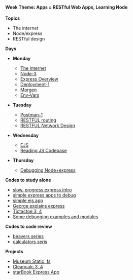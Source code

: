 <h4 class="weektheme">Week Theme: Apps = RESTful Web Apps, Learning Node</h4>  
  
**Topics**  
  * The internet  
  * Node/express  
  * RESTful design  
  
**Days**   
  * **Monday**  
    * [The Internet](https://github.com/jankeLearning/content-md/blob/master/dev-knowledge/05-the-internet.md)  
    * [Node-3](https://github.com/jankeLearning/content-md/blob/master/node%2Bexpress/05-node-3.md)  
    * [Express Overview](https://github.com/jankeLearning/content-md/blob/master/node%2Bexpress/05-express-overview.md)  
    * [Deployment-1](https://github.com/jankeLearning/content-md/blob/master/dev-knowledge/05-deployment-1.md)  
    * [Morgen](https://github.com/jankeLearning/content-md/blob/master/npm-modules/05-morgan.md)  
    * [Env-Vars](https://github.com/jankeLearning/content-md/blob/master/node%2Bexpress/05-env-vars.md) 
      
  * **Tuesday** 
    * [Postman-1](https://github.com/jankeLearning/content-md/blob/master/tools/05-postman-1.md)  
    * [RESTFUL routing](https://github.com/jankeLearning/content-md/blob/master/app-design/05-RESTFUL-routing.md)  
    * [RESTFUL Network Design](https://github.com/jankeLearning/content-md/blob/master/dev-knowledge/05-RESTFUL-network-design.md)

  * **Wednesday**  
    * [EJS](https://github.com/jankeLearning/content-md/blob/master/npm-modules/05-ejs.md) 
    * [Reading JS Codebase](https://www.badgerbadgerbadger.com)

  * **Thursday**  
    * [Debugging Node+express](https://github.com/jankeLearning/content-md/blob/master/node%2Bexpress/05-debugging-node%2Bexpress.md)  
      
**Codes to study alone**   
  * [slow, progress express intro](https://github.com/jankeLearning/content-code/tree/master/Week%2005/recap-express-basics)  
  * [simple express apps to debug](https://github.com/jankeLearning/content-code/tree/master/Week%2005/debug-these)  
  * [simple ejs app](https://github.com/jankeLearning/content-code/tree/master/Week%2005)  
  * [George explains express](https://github.com/jankeLearning/content-code/tree/master/Week%2005/george-explains-express)    
  * [Tictactoe 3, 4](https://github.com/jankeLearning/projects/blob/master/tictactoes/)   
  * [Some debugging examples and modules](https://github.com/jankeLearning/content-code/tree/master/Week%2005/demo-debugging)  

**Codes to code review**  
  * [beavers series](https://github.com/jankeLearning/content-code/tree/master/Week%2005/development-scheduling)  
  * [calculators seris](https://github.com/jankeLearning/content-code/tree/master/Week%2005/study-series-express)  

**Projects**  
  * [Museum Static, fs](https://github.com/jankeLearning/projects/blob/master/05-museums/)    
  * [Cleancalc 3, 4](https://github.com/jankeLearning/projects/blob/master/cleancalc/)   
  * [starBook Express App](https://github.com/jankeLearning/projects/blob/master/05-portable-starbook/)
  
